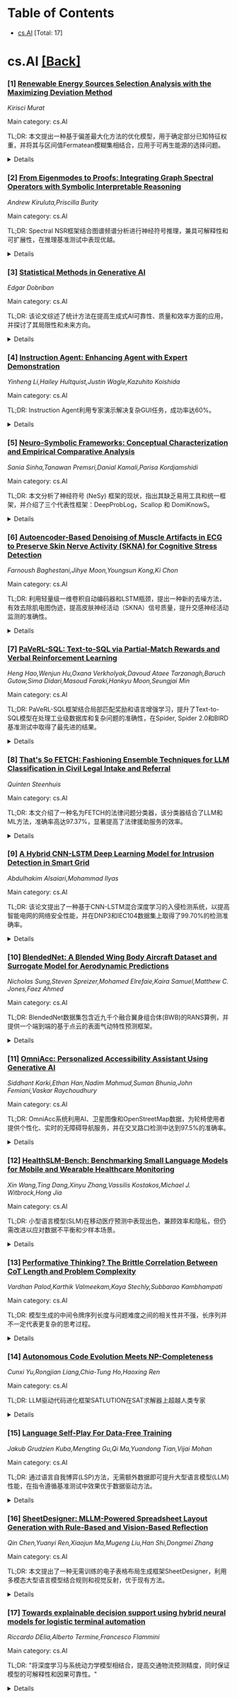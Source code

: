 <div id=toc></div>

# Table of Contents

- [cs.AI](#cs.AI) [Total: 17]


<div id='cs.AI'></div>

# cs.AI [[Back]](#toc)

### [1] [Renewable Energy Sources Selection Analysis with the Maximizing Deviation Method](https://arxiv.org/abs/2509.07011)
*Kirisci Murat*

Main category: cs.AI

TL;DR: 本文提出一种基于偏差最大化方法的优化模型，用于确定部分已知特征权重，并将其与区间值Fermatean模糊集相结合，应用于可再生能源的选择问题。


<details>
  <summary>Details</summary>
Motivation: 解决在不确定、复杂和冲突环境下选择可再生能源的问题。

Method: 提出一种基于偏差最大化方法的优化模型，结合区间值Fermatean模糊集处理模糊决策。

Result: 将所提出的方法应用于可再生能源的选择问题。

Conclusion: 该方法有效地处理了决策过程中的不确定性和模糊性，为可再生能源的选择提供了一种新的思路。

Abstract: Multi-criteria decision-making methods provide decision-makers with
appropriate tools to make better decisions in uncertain, complex, and
conflicting situations. Fuzzy set theory primarily deals with the uncertainty
inherent in human thoughts and perceptions and attempts to quantify this
uncertainty. Fuzzy logic and fuzzy set theory are utilized with multi-criteria
decision-making methods because they effectively handle uncertainty and
fuzziness in decision-makers' judgments, allowing for verbal judgments of the
problem. This study utilizes the Fermatean fuzzy environment, a generalization
of fuzzy sets. An optimization model based on the deviation maximization method
is proposed to determine partially known feature weights. This method is
combined with interval-valued Fermatean fuzzy sets. The proposed method was
applied to the problem of selecting renewable energy sources. The reason for
choosing renewable energy sources is that meeting energy needs from renewable
sources, balancing carbon emissions, and mitigating the effects of global
climate change are among the most critical issues of the recent period. Even
though selecting renewable energy sources is a technical issue, the managerial
and political implications of this issue are also important, and are discussed
in this study.

</details>


### [2] [From Eigenmodes to Proofs: Integrating Graph Spectral Operators with Symbolic Interpretable Reasoning](https://arxiv.org/abs/2509.07017)
*Andrew Kiruluta,Priscilla Burity*

Main category: cs.AI

TL;DR: Spectral NSR框架结合图谱频谱分析进行神经符号推理，兼具可解释性和可扩展性，在推理基准测试中表现优越。


<details>
  <summary>Details</summary>
Motivation: 现有神经符号推理方法缺乏可扩展性和可解释性。

Method: 提出Spectral NSR框架，利用图信号处理和拉普拉斯特征结构，将逻辑规则嵌入为频谱模板，在图谱频谱域直接进行推理。

Result: 在ProofWriter和CLUTRR等基准测试中，Spectral NSR在准确性、推理速度、鲁棒性和可解释性方面均优于现有方法。

Conclusion: Spectral NSR为下一代推理系统提供了可扩展、可靠且具有原则性的基础。

Abstract: We introduce Spectral NSR, a fully spectral neuro-symbolic reasoning
framework that embeds logical rules as spectral templates and performs
inference directly in the graph spectral domain. By leveraging graph signal
processing (GSP) and frequency-selective filters grounded in the Laplacian
eigenstructure of knowledge graphs, the architecture unifies the
interpretability of symbolic reasoning with the scalability and adaptability of
spectral learning. Beyond the core formulation, we incorporate a comprehensive
set of extensions, including dynamic graph and basis learning, rational and
diffusion filters for sharper spectral selectivity, mixture-of-spectral-experts
for modular specialization, proof-guided training with spectral curricula, and
uncertainty quantification for calibrated confidence. Additional enhancements
such as large language model coupling, co-spectral transfer alignment,
adversarial robustness, efficient GPU kernels, generalized Laplacians, and
causal interventions further expand the versatility of the framework.
  Empirical evaluation on state-of-the-art reasoning benchmarks such as
ProofWriter and CLUTRR demonstrates that Spectral NSR achieves superior
accuracy, faster inference, improved robustness to adversarial perturbations,
and higher interpretability compared to leading baselines including
transformers, message-passing neural networks, and neuro-symbolic logic
programming systems. Spectral attribution and proof-band agreement analyses
confirm that model decisions align closely with symbolic proof structures,
while transfer experiments validate effective domain adaptation through
co-spectral alignment. These results establish Spectral NSR as a scalable and
principled foundation for the next generation of reasoning systems, offering
transparency, robustness, and generalization beyond conventional approaches.

</details>


### [3] [Statistical Methods in Generative AI](https://arxiv.org/abs/2509.07054)
*Edgar Dobriban*

Main category: cs.AI

TL;DR: 该论文综述了统计方法在提高生成式AI可靠性、质量和效率方面的应用，并探讨了其局限性和未来方向。


<details>
  <summary>Details</summary>
Motivation: 生成式AI缺乏正确性、安全性和公平性等保证，统计方法可用于提高其可靠性及评估质量。

Method: 综述现有研究工作，解释使用的统计技术及其在生成式AI中的应用。

Result: 综述了统计方法在生成式AI中的应用，并指出了其局限性。

Conclusion: 统计方法在提高生成式AI的可靠性、质量和效率方面具有巨大潜力，但仍存在一些局限性，未来需要进一步研究。

Abstract: Generative Artificial Intelligence is emerging as an important technology,
promising to be transformative in many areas. At the same time, generative AI
techniques are based on sampling from probabilistic models, and by default,
they come with no guarantees about correctness, safety, fairness, or other
properties. Statistical methods offer a promising potential approach to improve
the reliability of generative AI techniques. In addition, statistical methods
are also promising for improving the quality and efficiency of AI evaluation,
as well as for designing interventions and experiments in AI.
  In this paper, we review some of the existing work on these topics,
explaining both the general statistical techniques used, as well as their
applications to generative AI. We also discuss limitations and potential future
directions.

</details>


### [4] [Instruction Agent: Enhancing Agent with Expert Demonstration](https://arxiv.org/abs/2509.07098)
*Yinheng Li,Hailey Hultquist,Justin Wagle,Kazuhito Koishida*

Main category: cs.AI

TL;DR: Instruction Agent利用专家演示解决复杂GUI任务，成功率达60%。


<details>
  <summary>Details</summary>
Motivation: 现有GUI代理难以处理涉及新UI元素、长时序动作和个性化轨迹的复杂任务。

Method: 该代理从单一演示中提取步骤指令，严格遵循用户轨迹执行，并包含验证器和回溯模块处理意外中断。

Result: 在OSWorld数据集上，Instruction Agent成功完成了一系列顶级代理都失败的任务（成功率60%）。

Conclusion: Instruction Agent提供了一个实用且可扩展的框架，弥合了现有GUI代理与可靠的现实世界GUI任务自动化之间的差距。

Abstract: Graphical user interface (GUI) agents have advanced rapidly but still
struggle with complex tasks involving novel UI elements, long-horizon actions,
and personalized trajectories. In this work, we introduce Instruction Agent, a
GUI agent that leverages expert demonstrations to solve such tasks, enabling
completion of otherwise difficult workflows. Given a single demonstration, the
agent extracts step-by-step instructions and executes them by strictly
following the trajectory intended by the user, which avoids making mistakes
during execution. The agent leverages the verifier and backtracker modules
further to improve robustness. Both modules are critical to understand the
current outcome from each action and handle unexpected interruptions(such as
pop-up windows) during execution. Our experiments show that Instruction Agent
achieves a 60% success rate on a set of tasks in OSWorld that all top-ranked
agents failed to complete. The Instruction Agent offers a practical and
extensible framework, bridging the gap between current GUI agents and reliable
real-world GUI task automation.

</details>


### [5] [Neuro-Symbolic Frameworks: Conceptual Characterization and Empirical Comparative Analysis](https://arxiv.org/abs/2509.07122)
*Sania Sinha,Tanawan Premsri,Danial Kamali,Parisa Kordjamshidi*

Main category: cs.AI

TL;DR: 本文分析了神经符号 (NeSy) 框架的现状，指出其缺乏易用工具和统一框架，并介绍了三个代表性框架：DeepProbLog，Scallop 和 DomiKnowS。


<details>
  <summary>Details</summary>
Motivation: 现有神经符号框架缺乏易用性，阻碍了其发展。

Method: 对现有神经符号框架的技术特性进行特征分析，并介绍三个代表性框架。

Result: 识别了每个框架在表达力和解决不同问题方面的挑战。

Conclusion: 呼吁社区重新思考神经符号建模问题，推动该领域发展。

Abstract: Neurosymbolic (NeSy) frameworks combine neural representations and learning
with symbolic representations and reasoning. Combining the reasoning
capacities, explainability, and interpretability of symbolic processing with
the flexibility and power of neural computing allows us to solve complex
problems with more reliability while being data-efficient. However, this
recently growing topic poses a challenge to developers with its learning curve,
lack of user-friendly tools, libraries, and unifying frameworks. In this paper,
we characterize the technical facets of existing NeSy frameworks, such as the
symbolic representation language, integration with neural models, and the
underlying algorithms. A majority of the NeSy research focuses on algorithms
instead of providing generic frameworks for declarative problem specification
to leverage problem solving. To highlight the key aspects of Neurosymbolic
modeling, we showcase three generic NeSy frameworks - \textit{DeepProbLog},
\textit{Scallop}, and \textit{DomiKnowS}. We identify the challenges within
each facet that lay the foundation for identifying the expressivity of each
framework in solving a variety of problems. Building on this foundation, we aim
to spark transformative action and encourage the community to rethink this
problem in novel ways.

</details>


### [6] [Autoencoder-Based Denoising of Muscle Artifacts in ECG to Preserve Skin Nerve Activity (SKNA) for Cognitive Stress Detection](https://arxiv.org/abs/2509.07146)
*Farnoush Baghestani,Jihye Moon,Youngsun Kong,Ki Chon*

Main category: cs.AI

TL;DR: 利用轻量级一维卷积自动编码器和LSTM瓶颈，提出一种新的去噪方法，有效去除肌电图伪迹，提高皮肤神经活动（SKNA）信号质量，提升交感神经活动监测的准确性。


<details>
  <summary>Details</summary>
Motivation: 传统方法难以去除肌电图伪迹对SKNA信号的影响，限制了其在自然环境下的应用。

Method: 使用一维卷积自动编码器和LSTM瓶颈的深度学习模型对ECG数据进行去噪处理，并采用留一法交叉验证。

Result: 该方法显著提高了信噪比，增加了与干净SKNA的互相关性，恢复了基于爆发的SKNA特征，并实现了高精度的交感神经刺激分类。

Conclusion: 深度学习方法可以有效去除肌电图伪迹，提高SKNA监测的鲁棒性，使其在更自然的运动环境中应用。

Abstract: The sympathetic nervous system (SNS) plays a central role in regulating the
body's responses to stress and maintaining physiological stability. Its
dysregulation is associated with a wide range of conditions, from
cardiovascular disease to anxiety disorders. Skin nerve activity (SKNA)
extracted from high-frequency electrocardiogram (ECG) recordings provides a
noninvasive window into SNS dynamics, but its measurement is highly susceptible
to electromyographic (EMG) contamination. Traditional preprocessing based on
bandpass filtering within a fixed range (e.g., 500--1000 Hz) is susceptible to
overlapping EMG and SKNA spectral components, especially during sustained
muscle activity. We present a denoising approach using a lightweight
one-dimensional convolutional autoencoder with a long short-term memory (LSTM)
bottleneck to reconstruct clean SKNA from EMG-contaminated recordings. Using
clean ECG-derived SKNA data from cognitive stress experiments and EMG noise
from chaotic muscle stimulation recordings, we simulated contamination at
realistic noise levels (--4 dB, --8 dB signal-to-noise ratio) and trained the
model in the leave-one-subject-out cross-validation framework. The method
improved signal-to-noise ratio by up to 9.65 dB, increased cross correlation
with clean SKNA from 0.40 to 0.72, and restored burst-based SKNA features to
near-clean discriminability (AUROC $\geq$ 0.96). Classification of baseline
versus sympathetic stimulation (cognitive stress) conditions reached accuracies
of 91--98\% across severe noise levels, comparable to clean data. These results
demonstrate that deep learning--based reconstruction can preserve
physiologically relevant sympathetic bursts during substantial EMG
interference, enabling more robust SKNA monitoring in naturalistic,
movement-rich environments.

</details>


### [7] [PaVeRL-SQL: Text-to-SQL via Partial-Match Rewards and Verbal Reinforcement Learning](https://arxiv.org/abs/2509.07159)
*Heng Hao,Wenjun Hu,Oxana Verkholyak,Davoud Ataee Tarzanagh,Baruch Gutow,Sima Didari,Masoud Faraki,Hankyu Moon,Seungjai Min*

Main category: cs.AI

TL;DR: PaVeRL-SQL框架结合局部匹配奖励和语言增强学习，提升了Text-to-SQL模型在处理工业级数据库和复杂问题的准确性，在Spider, Spider 2.0和BIRD基准测试中取得了最先进的结果。


<details>
  <summary>Details</summary>
Motivation: 现有Text-to-SQL方法在处理工业规模数据库和涉及领域特定业务逻辑的复杂问题时，执行准确率低。

Method: 提出PaVeRL-SQL框架，结合局部匹配奖励和语言增强学习，包含基于大型语言模型的上下文学习框架和基于链式思维的强化学习流程两种pipeline。

Result: 在Spider, Spider 2.0和BIRD基准测试中取得最先进的结果，在Spider2.0-SQLite基准测试中，执行准确率比现有技术高出7.4% (verbal-RL pipeline) 和1.4% (CoT pipeline)。混合SQL方言训练效果显著。

Conclusion: PaVeRL-SQL在实际工业约束下提供了可靠且先进的Text-to-SQL解决方案。

Abstract: Text-to-SQL models allow users to interact with a database more easily by
generating executable SQL statements from natural-language questions. Despite
recent successes on simpler databases and questions, current Text-to-SQL
methods still suffer from low execution accuracy on industry-scale databases
and complex questions involving domain-specific business logic. We present
\emph{PaVeRL-SQL}, a framework that combines \emph{Partial-Match Rewards} and
\emph{Verbal Reinforcement Learning} to drive self-improvement in reasoning
language models (RLMs) for Text-to-SQL. To handle practical use cases, we adopt
two pipelines: (1) a newly designed in-context learning framework with group
self-evaluation (verbal-RL), using capable open- and closed-source large
language models (LLMs) as backbones; and (2) a chain-of-thought (CoT) RL
pipeline with a small backbone model (OmniSQL-7B) trained with a specially
designed reward function and two-stage RL. These pipelines achieve
state-of-the-art (SOTA) results on popular Text-to-SQL benchmarks -- Spider,
Spider 2.0, and BIRD. For the industrial-level Spider2.0-SQLite benchmark, the
verbal-RL pipeline achieves an execution accuracy 7.4\% higher than SOTA, and
the CoT pipeline is 1.4\% higher. RL training with mixed SQL dialects yields
strong, threefold gains, particularly for dialects with limited training data.
Overall, \emph{PaVeRL-SQL} delivers reliable, SOTA Text-to-SQL under realistic
industrial constraints. The code is available at
https://github.com/PaVeRL-SQL/PaVeRL-SQL.

</details>


### [8] [That's So FETCH: Fashioning Ensemble Techniques for LLM Classification in Civil Legal Intake and Referral](https://arxiv.org/abs/2509.07170)
*Quinten Steenhuis*

Main category: cs.AI

TL;DR: 本文介绍了一种名为FETCH的法律问题分类器，该分类器结合了LLM和ML方法，准确率高达97.37%，显著提高了法律援助服务的效率。


<details>
  <summary>Details</summary>
Motivation: 每年有数百万人寻求法律援助，准确识别其法律问题至关重要，错误匹配会导致严重后果。

Method: 使用419个真实世界查询数据集，结合LLM/ML集成分类方法和自动生成后续问题的方法，对法律问题进行分类。

Result: FETCH分类器的准确率达到97.37%（hits@2），超过了GPT-5模型。

Conclusion: 该方法能有效降低法律援助服务的成本，同时保证高准确率，具有显著的应用前景。

Abstract: Each year millions of people seek help for their legal problems by calling a
legal aid program hotline, walking into a legal aid office, or using a lawyer
referral service. The first step to match them to the right help is to identify
the legal problem the applicant is experiencing. Misdirection has consequences.
Applicants may miss a deadline, experience physical abuse, lose housing or lose
custody of children while waiting to connect to the right legal help. We
introduce and evaluate the FETCH classifier for legal issue classification and
describe two methods for improving accuracy: a hybrid LLM/ML ensemble
classification method, and the automatic generation of follow-up questions to
enrich the initial problem narrative. We employ a novel data set of 419
real-world queries to a nonprofit lawyer referral service. Ultimately, we show
classification accuracy (hits@2) of 97.37\% using a mix of inexpensive models,
exceeding the performance of the current state-of-the-art GPT-5 model. Our
approach shows promise in significantly reducing the cost of guiding users of
the legal system to the right resource for their problem while achieving high
accuracy.

</details>


### [9] [A Hybrid CNN-LSTM Deep Learning Model for Intrusion Detection in Smart Grid](https://arxiv.org/abs/2509.07208)
*Abdulhakim Alsaiari,Mohammad Ilyas*

Main category: cs.AI

TL;DR: 该论文提出了一种基于CNN-LSTM混合深度学习的入侵检测系统，以提高智能电网的网络安全性能，并在DNP3和IEC104数据集上取得了99.70%的检测准确率。


<details>
  <summary>Details</summary>
Motivation: 智能电网中SCADA协议的漏洞使其容易受到攻击，可能导致隐私泄露和停电。

Method: 使用CNN-LSTM混合深度学习模型进行入侵检测。

Result: 在DNP3和IEC104数据集上取得了99.70%的检测准确率，优于其他深度学习方法。

Conclusion: 该混合模型有效提高了智能电网的网络安全水平。

Abstract: The evolution of the traditional power grid into the "smart grid" has
resulted in a fundamental shift in energy management, which allows the
integration of renewable energy sources with modern communication technology.
However, this interconnection has increased smart grids' vulnerability to
attackers, which might result in privacy breaches, operational interruptions,
and massive outages. The SCADA-based smart grid protocols are critical for
real-time data collection and control, but they are vulnerable to attacks like
unauthorized access and denial of service (DoS). This research proposes a
hybrid deep learning-based Intrusion Detection System (IDS) intended to improve
the cybersecurity of smart grids. The suggested model takes advantage of
Convolutional Neural Networks' (CNN) feature extraction capabilities as well as
Long Short-Term Memory (LSTM) networks' temporal pattern recognition skills.
DNP3 and IEC104 intrusion detection datasets are employed to train and test our
CNN-LSTM model to recognize and classify the potential cyber threats. Compared
to other deep learning approaches, the results demonstrate considerable
improvements in accuracy, precision, recall, and F1-score, with a detection
accuracy of 99.70%.

</details>


### [10] [BlendedNet: A Blended Wing Body Aircraft Dataset and Surrogate Model for Aerodynamic Predictions](https://arxiv.org/abs/2509.07209)
*Nicholas Sung,Steven Spreizer,Mohamed Elrefaie,Kaira Samuel,Matthew C. Jones,Faez Ahmed*

Main category: cs.AI

TL;DR: BlendedNet数据集包含近九千个融合翼身组合体(BWB)的RANS算例，并提供一个端到端的基于点云的表面气动特性预测框架。


<details>
  <summary>Details</summary>
Motivation: 解决非传统构型气动数据稀缺问题，促进数据驱动的气动设计研究。

Method: 构建BlendedNet数据集，并基于PointNet和FiLM网络构建气动预测框架。

Result: 实现了对不同BWB构型的表面气动特性(Cp, Cfx, Cfz)的低误差预测。

Conclusion: BlendedNet数据集和预测框架可用于数据驱动的气动设计研究。

Abstract: BlendedNet is a publicly available aerodynamic dataset of 999 blended wing
body (BWB) geometries. Each geometry is simulated across about nine flight
conditions, yielding 8830 converged RANS cases with the Spalart-Allmaras model
and 9 to 14 million cells per case. The dataset is generated by sampling
geometric design parameters and flight conditions, and includes detailed
pointwise surface quantities needed to study lift and drag. We also introduce
an end-to-end surrogate framework for pointwise aerodynamic prediction. The
pipeline first uses a permutation-invariant PointNet regressor to predict
geometric parameters from sampled surface point clouds, then conditions a
Feature-wise Linear Modulation (FiLM) network on the predicted parameters and
flight conditions to predict pointwise coefficients Cp, Cfx, and Cfz.
Experiments show low errors in surface predictions across diverse BWBs.
BlendedNet addresses data scarcity for unconventional configurations and
enables research on data-driven surrogate modeling for aerodynamic design.

</details>


### [11] [OmniAcc: Personalized Accessibility Assistant Using Generative AI](https://arxiv.org/abs/2509.07220)
*Siddhant Karki,Ethan Han,Nadim Mahmud,Suman Bhunia,John Femiani,Vaskar Raychoudhury*

Main category: cs.AI

TL;DR: OmniAcc系统利用AI、卫星图像和OpenStreetMap数据，为轮椅使用者提供个性化、实时的无障碍导航服务，并在交叉路口检测中达到97.5%的准确率。


<details>
  <summary>Details</summary>
Motivation: 解决轮椅使用者在城市环境中导航的障碍，缺乏无障碍信息和工具。

Method: 利用GPT-4、卫星图像和OpenStreetMap数据，通过零样本学习和定制提示，识别、分类和绘制无障碍设施（如坡道和交叉路口）地图，提供个性化路线规划和实时免提导航。

Result: 交叉路口检测准确率达97.5%。

Conclusion: OmniAcc系统有潜力帮助城市规划者和行动不便人士，促进更包容的城市空间。

Abstract: Individuals with ambulatory disabilities often encounter significant barriers
when navigating urban environments due to the lack of accessible information
and tools. This paper presents OmniAcc, an AI-powered interactive navigation
system that utilizes GPT-4, satellite imagery, and OpenStreetMap data to
identify, classify, and map wheelchair-accessible features such as ramps and
crosswalks in the built environment. OmniAcc offers personalized route
planning, real-time hands-free navigation, and instant query responses
regarding physical accessibility. By using zero-shot learning and customized
prompts, the system ensures precise detection of accessibility features, while
supporting validation through structured workflows. This paper introduces
OmniAcc and explores its potential to assist urban planners and mobility-aid
users, demonstrated through a case study on crosswalk detection. With a
crosswalk detection accuracy of 97.5%, OmniAcc highlights the transformative
potential of AI in improving navigation and fostering more inclusive urban
spaces.

</details>


### [12] [HealthSLM-Bench: Benchmarking Small Language Models for Mobile and Wearable Healthcare Monitoring](https://arxiv.org/abs/2509.07260)
*Xin Wang,Ting Dang,Xinyu Zhang,Vassilis Kostakos,Michael J. Witbrock,Hong Jia*

Main category: cs.AI

TL;DR: 小型语言模型(SLM)在移动医疗预测中表现出色，兼顾效率和隐私，但仍需改进以应对数据不平衡和少样本场景。


<details>
  <summary>Details</summary>
Motivation: 现有基于大型语言模型(LLM)的医疗解决方案存在隐私和效率问题，因此研究SLM在移动医疗预测中的应用。

Method: 系统评估了SLM在健康预测任务中的表现，使用了零样本、少样本和指令微调方法，并在移动设备上部署了性能最佳的微调SLM。

Result: SLM在性能上可与LLM媲美，同时在效率和隐私方面具有显著优势，但在处理数据不平衡和少样本场景方面仍面临挑战。

Conclusion: SLM是下一代隐私保护医疗监控的有前景的解决方案。

Abstract: Mobile and wearable healthcare monitoring play a vital role in facilitating
timely interventions, managing chronic health conditions, and ultimately
improving individuals' quality of life. Previous studies on large language
models (LLMs) have highlighted their impressive generalization abilities and
effectiveness in healthcare prediction tasks. However, most LLM-based
healthcare solutions are cloud-based, which raises significant privacy concerns
and results in increased memory usage and latency. To address these challenges,
there is growing interest in compact models, Small Language Models (SLMs),
which are lightweight and designed to run locally and efficiently on mobile and
wearable devices. Nevertheless, how well these models perform in healthcare
prediction remains largely unexplored. We systematically evaluated SLMs on
health prediction tasks using zero-shot, few-shot, and instruction fine-tuning
approaches, and deployed the best performing fine-tuned SLMs on mobile devices
to evaluate their real-world efficiency and predictive performance in practical
healthcare scenarios. Our results show that SLMs can achieve performance
comparable to LLMs while offering substantial gains in efficiency and privacy.
However, challenges remain, particularly in handling class imbalance and
few-shot scenarios. These findings highlight SLMs, though imperfect in their
current form, as a promising solution for next-generation, privacy-preserving
healthcare monitoring.

</details>


### [13] [Performative Thinking? The Brittle Correlation Between CoT Length and Problem Complexity](https://arxiv.org/abs/2509.07339)
*Vardhan Palod,Karthik Valmeekam,Kaya Stechly,Subbarao Kambhampati*

Main category: cs.AI

TL;DR: 模型生成的中间令牌序列长度与问题难度之间的相关性并不强，长序列并不一定代表更复杂的思考过程。


<details>
  <summary>Details</summary>
Motivation: 检验中间令牌生成长度是否反映或与问题难度相关。

Method: 从零开始训练transformer模型，使用A*搜索算法的推导轨迹作为训练数据，对不同难度的迷宫问题进行评估。

Result: 即使是最简单的任务，模型也会产生过长的推理轨迹，有时甚至无法生成解决方案；中间令牌长度和真实A*轨迹长度的相关性较弱，只有在问题接近训练分布时才出现相关性。

Conclusion: 问题实例的固有计算复杂度并非重要因素，其与训练数据的分布距离才是关键；长序列不能自动视为“思考努力”的指标。

Abstract: Intermediate token generation (ITG), where a model produces output before the
solution, has been proposed as a method to improve the performance of language
models on reasoning tasks. While these reasoning traces or Chain of Thoughts
(CoTs) are correlated with performance gains, the mechanisms underlying them
remain unclear. A prevailing assumption in the community has been to
anthropomorphize these tokens as "thinking", treating longer traces as evidence
of higher problem-adaptive computation. In this work, we critically examine
whether intermediate token sequence length reflects or correlates with problem
difficulty. To do so, we train transformer models from scratch on derivational
traces of the A* search algorithm, where the number of operations required to
solve a maze problem provides a precise and verifiable measure of problem
complexity. We first evaluate the models on trivial free-space problems,
finding that even for the simplest tasks, they often produce excessively long
reasoning traces and sometimes fail to generate a solution. We then
systematically evaluate the model on out-of-distribution problems and find that
the intermediate token length and ground truth A* trace length only loosely
correlate. We notice that the few cases where correlation appears are those
where the problems are closer to the training distribution, suggesting that the
effect arises from approximate recall rather than genuine problem-adaptive
computation. This suggests that the inherent computational complexity of the
problem instance is not a significant factor, but rather its distributional
distance from the training data. These results challenge the assumption that
intermediate trace generation is adaptive to problem difficulty and caution
against interpreting longer sequences in systems like R1 as automatically
indicative of "thinking effort".

</details>


### [14] [Autonomous Code Evolution Meets NP-Completeness](https://arxiv.org/abs/2509.07367)
*Cunxi Yu,Rongjian Liang,Chia-Tung Ho,Haoxing Ren*

Main category: cs.AI

TL;DR: LLM驱动代码进化框架SATLUTION在SAT求解器上超越人类专家


<details>
  <summary>Details</summary>
Motivation: 现有LLM代码进化方法局限于小规模代码，SATLUTION扩展到整个代码库

Method: 利用LLM agent进化SAT求解器代码库，包含数百个文件和数万行代码，并自进化策略和规则，保证正确性

Result: 在SAT竞赛2024基准测试中，超越了2025年人工设计的冠军

Conclusion: SATLUTION证明了LLM在大型代码库进化中的潜力

Abstract: Large language models (LLMs) have recently shown strong coding abilities,
enabling not only static code generation but also iterative code self-evolving
through agentic frameworks. Recently, AlphaEvolve \cite{novikov2025alphaevolve}
demonstrated that LLM-based coding agents can autonomously improve algorithms
and surpass human experts, with scopes limited to isolated kernels spanning
hundreds of lines of code. Inspired by AlphaEvolve, we present SATLUTION, the
first framework to extend LLM-based code evolution to the full repository
scale, encompassing hundreds of files and tens of thousands of lines of C/C++
code. Targeting Boolean Satisfiability (SAT), the canonical NP-complete problem
and a cornerstone of both theory and applications. SATLUTION orchestrates LLM
agents to directly evolve solver repositories under strict correctness
guarantees and distributed runtime feedback, while simultaneously self-evolving
its own evolution policies and rules. Starting from SAT Competition 2024
codebases and benchmark, SATLUTION evolved solvers that decisively outperformed
the human-designed winners of the SAT Competition 2025, and also surpassed both
2024 and 2025 champions on the 2024 benchmarks.

</details>


### [15] [Language Self-Play For Data-Free Training](https://arxiv.org/abs/2509.07414)
*Jakub Grudzien Kuba,Mengting Gu,Qi Ma,Yuandong Tian,Vijai Mohan*

Main category: cs.AI

TL;DR: 通过语言自我博弈(LSP)方法，无需额外数据即可提升大型语言模型(LLM)性能，在指令遵循基准测试中效果优于数据驱动方法。


<details>
  <summary>Details</summary>
Motivation: 解决LLM训练依赖海量数据的瓶颈问题。

Method: 基于博弈论框架的强化学习方法，模型通过自我博弈提升性能。

Result: 实验表明，预训练模型仅通过自我博弈即可提升其在挑战性任务上的表现，且效果优于数据驱动基线。

Conclusion: 语言自我博弈(LSP)为LLM的持续改进提供了一种无需额外数据的新途径。

Abstract: Large language models (LLMs) have advanced rapidly in recent years, driven by
scale, abundant high-quality training data, and reinforcement learning. Yet
this progress faces a fundamental bottleneck: the need for ever more data from
which models can continue to learn. In this work, we propose a reinforcement
learning approach that removes this dependency by enabling models to improve
without additional data. Our method leverages a game-theoretic framework of
self-play, where a model's capabilities are cast as performance in a
competitive game and stronger policies emerge by having the model play against
itself - a process we call Language Self-Play (LSP). Experiments with
Llama-3.2-3B-Instruct on instruction-following benchmarks show that pretrained
models can not only enhance their performance on challenging tasks through
self-play alone, but can also do so more effectively than data-driven
baselines.

</details>


### [16] [SheetDesigner: MLLM-Powered Spreadsheet Layout Generation with Rule-Based and Vision-Based Reflection](https://arxiv.org/abs/2509.07473)
*Qin Chen,Yuanyi Ren,Xiaojun Ma,Mugeng Liu,Han Shi,Dongmei Zhang*

Main category: cs.AI

TL;DR: 本文提出了一种无需训练的电子表格布局生成框架SheetDesigner，利用多模态大型语言模型结合规则和视觉反射，优于现有方法。


<details>
  <summary>Details</summary>
Motivation: 现有自动化布局模型不适用于电子表格，忽略了其离散的网格结构和语义关联。

Method: 提出SheetDesigner框架，利用多模态大型语言模型(MLLMs)结合规则和视觉反射进行组件放置和内容填充。

Result: SheetDesigner优于五个基线方法至少22.6%。视觉模态处理重叠和平衡较好，但在对齐方面存在不足，因此需要混合规则和视觉反射策略。

Conclusion: SheetDesigner为自动化电子表格布局生成提供了一种有效的方法。

Abstract: Spreadsheets are critical to data-centric tasks, with rich, structured
layouts that enable efficient information transmission. Given the time and
expertise required for manual spreadsheet layout design, there is an urgent
need for automated solutions. However, existing automated layout models are
ill-suited to spreadsheets, as they often (1) treat components as axis-aligned
rectangles with continuous coordinates, overlooking the inherently discrete,
grid-based structure of spreadsheets; and (2) neglect interrelated semantics,
such as data dependencies and contextual links, unique to spreadsheets. In this
paper, we first formalize the spreadsheet layout generation task, supported by
a seven-criterion evaluation protocol and a dataset of 3,326 spreadsheets. We
then introduce SheetDesigner, a zero-shot and training-free framework using
Multimodal Large Language Models (MLLMs) that combines rule and vision
reflection for component placement and content population. SheetDesigner
outperforms five baselines by at least 22.6\%. We further find that through
vision modality, MLLMs handle overlap and balance well but struggle with
alignment, necessitates hybrid rule and visual reflection strategies. Our codes
and data is available at Github.

</details>


### [17] [Towards explainable decision support using hybrid neural models for logistic terminal automation](https://arxiv.org/abs/2509.07577)
*Riccardo DElia,Alberto Termine,Francesco Flammini*

Main category: cs.AI

TL;DR: "将深度学习与系统动力学模型相结合，提高交通物流预测精度，同时保证模型的可解释性和因果可靠性。"


<details>
  <summary>Details</summary>
Motivation: "现有深度学习模型在交通物流预测中缺乏可解释性和因果可靠性，限制了其在关键决策系统中的应用。"

Method: "提出一种可解释神经系统动力学建模框架，融合深度学习、基于概念的可解释性、机械论可解释性和因果机器学习等技术。"

Result: "构建能够操作语义上有意义的可执行变量的神经网络模型，同时保持传统系统动力学模型的因果基础和透明度。"

Conclusion: "神经符号方法可以弥合黑盒预测模型与复杂动态环境中关键决策支持需求之间的差距。"

Abstract: The integration of Deep Learning (DL) in System Dynamics (SD) modeling for
transportation logistics offers significant advantages in scalability and
predictive accuracy. However, these gains are often offset by the loss of
explainability and causal reliability $-$ key requirements in critical
decision-making systems. This paper presents a novel framework for
interpretable-by-design neural system dynamics modeling that synergizes DL with
techniques from Concept-Based Interpretability, Mechanistic Interpretability,
and Causal Machine Learning. The proposed hybrid approach enables the
construction of neural network models that operate on semantically meaningful
and actionable variables, while retaining the causal grounding and transparency
typical of traditional SD models. The framework is conceived to be applied to
real-world case-studies from the EU-funded project AutoMoTIF, focusing on
data-driven decision support, automation, and optimization of multimodal
logistic terminals. We aim at showing how neuro-symbolic methods can bridge the
gap between black-box predictive models and the need for critical decision
support in complex dynamical environments within cyber-physical systems enabled
by the industrial Internet-of-Things.

</details>
